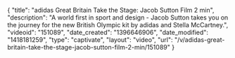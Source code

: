 {
    "title": "adidas Great Britain Take the Stage: Jacob Sutton Film 2 min",
    "description": "A world first in sport and design - Jacob Sutton takes you on the journey for the new British Olympic kit by adidas and Stella McCartney.",
    "videoid": "151089",
    "date_created": "1396646906",
    "date_modified": "1418181259",
    "type": "captivate",
    "layout": "video",
    "url": "\/v\/adidas-great-britain-take-the-stage-jacob-sutton-film-2-min\/151089"
}